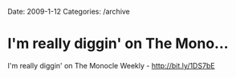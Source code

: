 Date: 2009-1-12
Categories: /archive

# I'm really diggin' on The Mono...

I'm really diggin' on The Monocle Weekly - <a href="http://bit.ly/1DS7bE" rel="nofollow">http://bit.ly/1DS7bE</a>

